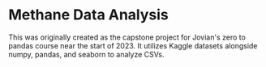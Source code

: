 # Methane Data Analysis
 
This was originally created as the capstone project for Jovian's zero to pandas course near the start of 2023.
It utilizes Kaggle datasets alongside numpy, pandas, and seaborn to analyze CSVs.